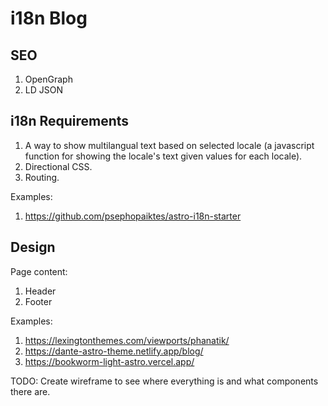 # i18n Blog

## SEO

1. OpenGraph
2. LD JSON

## i18n Requirements

1. A way to show multilangual text based on selected locale (a javascript function for showing the locale's text
   given values for each locale).
2. Directional CSS.
3. Routing.

Examples:

1. https://github.com/psephopaiktes/astro-i18n-starter

## Design

Page content:

1. Header
2. Footer

Examples:

1. https://lexingtonthemes.com/viewports/phanatik/
2. https://dante-astro-theme.netlify.app/blog/
3. https://bookworm-light-astro.vercel.app/

TODO: Create wireframe to see where everything is and what components there are.
